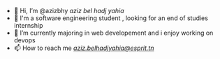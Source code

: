 - 👋 Hi, I’m @azizbhy *aziz bel hadj yahia*
- 👀 I'm a software engineering student , looking for an end of studies internship
- 🌱 I’m currently majoring in web developement and i enjoy working on devops
- 📫 How to reach me *aziz.belhadjyahia@esprit.tn*
